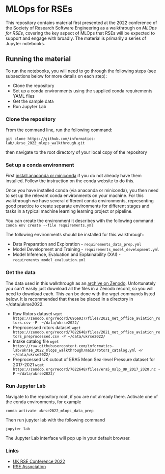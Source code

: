 # MLOps for RSEs
This repository contains material first presented at the 2022 conference of the Society of Research Software Engineering as a walkthrough on *MLOps for RSEs*, covering the key aspect of MLOps that RSEs will be expected to support and engage with broadly. The material is primarily a series of Jupyter notebooks.

## Running the material

To run the notebooks, you will need to go through the following steps (see subsections below for more details on each step):
* Clone the repository
* Set up a conda environments using the supplied conda requirements YAML files
* Get the sample data
* Run Jupyter Lab

### Clone the repository

From the command line, run the following command:

```
git clone https://github.com/informatics-lab/ukrse_2022_mlops_walkthrough.git
```
then navigate to the root directory of your local copy of the repository 

### Set up a conda environment

First [install anaconda or miniconda](https://docs.conda.io/projects/conda/en/latest/user-guide/install/linux.html) if you do not already have them installed. Follow the instruction on the conda website to do this.

Once you have installed conda (via anaconda or miniconda), you then need to set up the relevant conda environments on your machine. For this walkthrough we have several different conda environments, representing good practice to create separate environments for different stages and tasks in a typical machine learning learning project or pipeline.

You can create the environment it describes with the following command:
```conda env create --file requirements.yml```

The following environments should be installed for this walkthrough:
* Data Preparation and Exploration - `requirements_data_prep.yml`
* Model Development and Training - `requirements_model_development.yml`
* Model Inference, Evaluation and Explainability (XAI) - `requirements_model_evaluation.yml`

### Get the data

The data used in this walkthrough as an [archive on Zenodo](https://doi.org/10.5281/zenodo.6966936). Unfortunately you can't easily just download all the files in a Zenodo record, so you will need to download each. This can be done with the wget commands listed below. It is recommended that these be placed in a directory in ~/data/ukrse2022. 
* Raw Rotors dataset `wget https://zenodo.org/record/6966937/files/2021_met_office_aviation_rotors.csv -P  ~/data/ukrse2022/`
* Preprocessed rotors dataset `wget https://zenodo.org/record/7022648/files/2021_met_office_aviation_rotors_preprocessed.csv -P ~/data/ukrse2022/`
* Intake catalog file `wget https://raw.githubusercontent.com/informatics-lab/ukrse_2022_mlops_walkthrough/main/rotors_catalog.yml -P  ~/data/ukrse2022/`
* Preprocessed UK cutout of ERA5 Mean Sea-level Pressure dataset for 2017-2021 `wget https://zenodo.org/record/7022648/files/era5_mslp_UK_2017_2020.nc -P ~/data/ukrse2022/`

### Run Jupyter Lab

Navigate to the repository root, if you are not already there. Activate one of the conda environments, for example 
```
conda activate ukrse2022_mlops_data_prep
```
Then run jupyter lab with the following command
```
jupyter lab
```
The Jupyter Lab interface will pop up in your default browser.

### Links
* [UK RSE Conference 2022](https://rsecon2022.society-rse.org/)
* [RSE Association](https://society-rse.org/)
